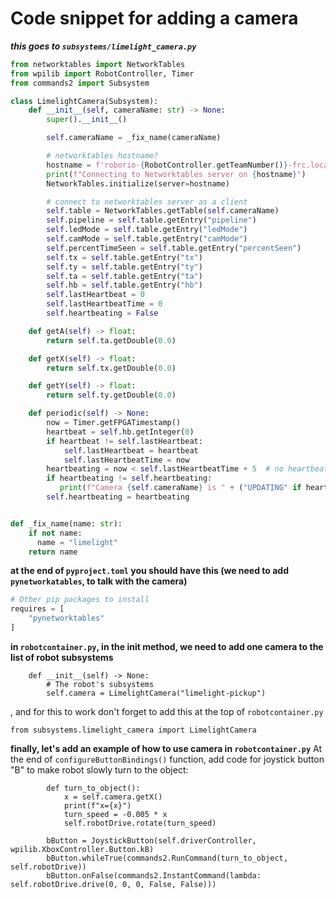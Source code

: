 # Code snippet for adding a camera

***this goes to `subsystems/limelight_camera.py`***
```python
from networktables import NetworkTables
from wpilib import RobotController, Timer
from commands2 import Subsystem

class LimelightCamera(Subsystem):
    def __init__(self, cameraName: str) -> None:
        super().__init__()

        self.cameraName = _fix_name(cameraName)

        # networktables hostname?
        hostname = f'roborio-{RobotController.getTeamNumber()}-frc.local'
        print(f"Connecting to Networktables server on {hostname}")
        NetworkTables.initialize(server=hostname)

        # connect to networktables server as a client
        self.table = NetworkTables.getTable(self.cameraName)
        self.pipeline = self.table.getEntry("pipeline")
        self.ledMode = self.table.getEntry("ledMode")
        self.camMode = self.table.getEntry("camMode")
        self.percentTimeSeen = self.table.getEntry("percentSeen")
        self.tx = self.table.getEntry("tx")
        self.ty = self.table.getEntry("ty")
        self.ta = self.table.getEntry("ta")
        self.hb = self.table.getEntry("hb")
        self.lastHeartbeat = 0
        self.lastHeartbeatTime = 0
        self.heartbeating = False

    def getA(self) -> float:
        return self.ta.getDouble(0.0)

    def getX(self) -> float:
        return self.tx.getDouble(0.0)

    def getY(self) -> float:
        return self.ty.getDouble(0.0)

    def periodic(self) -> None:
        now = Timer.getFPGATimestamp()
        heartbeat = self.hb.getInteger(0)
        if heartbeat != self.lastHeartbeat:
            self.lastHeartbeat = heartbeat
            self.lastHeartbeatTime = now
        heartbeating = now < self.lastHeartbeatTime + 5  # no heartbeat for 5s => stale camera
        if heartbeating != self.heartbeating:
           print(f"Camera {self.cameraName} is " + ("UPDATING" if heartbeating else "NO LONGER UPDATING"))
        self.heartbeating = heartbeating


def _fix_name(name: str):
    if not name:
      name = "limelight"
    return name
```

**at the end of `pyproject.toml` you should have this (we need to add `pynetworkatables`, to talk with the camera)**

```python
# Other pip packages to install
requires = [
    "pynetworktables"
]
```

**in `robotcontainer.py`, in the __init__ method, we need to add one camera to the list of robot subsystems**
```
    def __init__(self) -> None:
        # The robot's subsystems
        self.camera = LimelightCamera("limelight-pickup")
```

, and for this to work don't forget to add this at the top of `robotcontainer.py`
```
from subsystems.limelight_camera import LimelightCamera
```

**finally, let's add an example of how to use camera in `robotcontainer.py`**
At the end of `configureButtonBindings()` function, add code for joystick button "B" to make robot slowly turn to the object:
```
        def turn_to_object():
            x = self.camera.getX()
            print(f"x={x}")
            turn_speed = -0.005 * x
            self.robotDrive.rotate(turn_speed)

        bButton = JoystickButton(self.driverController, wpilib.XboxController.Button.kB)
        bButton.whileTrue(commands2.RunCommand(turn_to_object, self.robotDrive))
        bButton.onFalse(commands2.InstantCommand(lambda: self.robotDrive.drive(0, 0, 0, False, False)))
```
